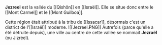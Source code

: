**Jezreel** est la vallée du [[Qishôn]] en [[Israël]]. Elle se situe donc entre le [[Mont Carmel]] et le [[Mont Guilboa]].

Cette région était attribué à la tribu de [[Issacar]], désormais c'est un district de l'[[Israël]] moderne.
![[Jezreel.PNG]]
Autrefois (parce qu'elle a été détruite depuis), une ville au centre de cette vallée se nommait **Jezraël** (ou Jizréel).